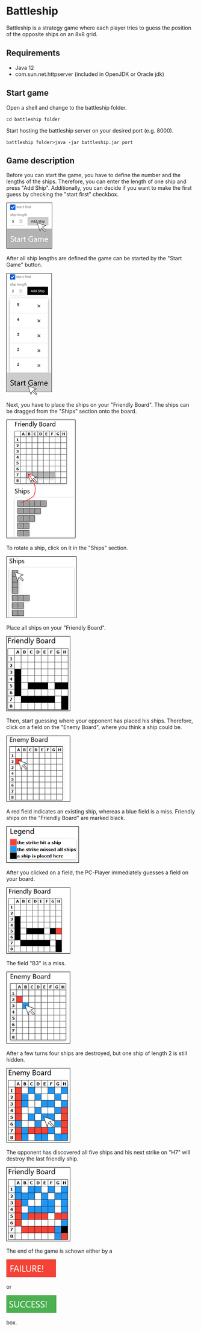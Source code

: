 # Battleship

Battleship is a strategy game where each player tries to guess the position of the opposite ships on an 8x8 grid.

## Requirements

 - Java 12
 - com.sun.net.httpserver (included in OpenJDK or Oracle jdk) 

## Start game

Open a shell and change to the battleship folder.

```
cd battleship folder
```

Start hosting the battleship server on your desired port (e.g. 8000).

```
battleship folder>java -jar battleship.jar port
```

## Game description
Before you can start the game, you have to define the number and the lengths of the ships.
Therefore, you can enter the length of one ship and press "Add Ship".
Additionally, you can decide if you want to make the first guess by checking the "start first" checkbox.

![Add Ship](doc/01_add_ship.png)

After all ship lengths are defined the game can be started by the "Start Game" button.

![Start the game](doc/02_start.png)

Next, you have to place the ships on your "Friendly Board".
The ships can be dragged from the "Ships" section onto the board.

![Place a ship](doc/03_place_ship.png)

To rotate a ship, click on it in the "Ships" section.

![Rotate a ship](doc/04_rotate_ship.png)

Place all ships on your "Friendly Board".

![All ships are placed](doc/05_final_placement.png)

Then, start guessing where your opponent has placed his ships.
Therefore, click on a field on the "Enemy Board", where you think a ship could be.

![hit](doc/06_first_guess.png)

A red field indicates an existing ship, whereas a blue field is a miss.
Friendly ships on the "Friendly Board" are marked black.

![Legend](doc/08_legend.png)

After you clicked on a field, the PC-Player immediately guesses a field on your board.

![Enemy Hit](doc/07_enemy_guess.png)

The field "B3" is a miss.

![Miss](doc/09_miss.png)

After a few turns four ships are destroyed, but one ship of length 2 is still hidden.

![Last Guess](doc/10_last_guess.png)

The opponent has discovered all five ships and his next strike on "H7" will destroy the last friendly ship.

![Enemy Last Guess](doc/11_enemy_last_guess.png)

The end of the game is schown either by a

![Failure](doc/12_failure.png)

or

![Success](doc/13_success.png)

box.
